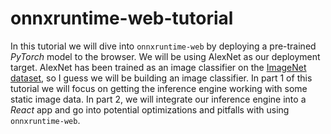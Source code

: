 # onnxruntime-web-tutorial

In this tutorial we will dive into `onnxruntime-web` by deploying a pre-trained *PyTorch* model to the browser. We will be using AlexNet as our deployment target. AlexNet has been trained as an image classifier on the <a href="https://www.image-net.org/">ImageNet dataset</a>, so I guess we will be building an image classifier. In part 1 of this tutorial we will focus on getting the inference engine working with some static image data. In part 2, we will integrate our inference engine into a *React* app and go into potential optimizations and pitfalls with using `onnxruntime-web`.